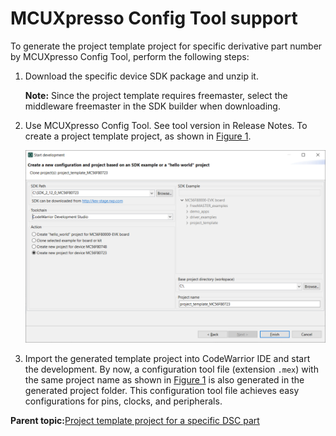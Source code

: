 # MCUXpresso Config Tool support

To generate the project template project for specific derivative part number by MCUXpresso Config Tool, perform the following steps:

1.  Download the specific device SDK package and unzip it.

    **Note:** Since the project template requires freemaster, select the middleware freemaster in the SDK builder when downloading.

2.  Use MCUXpresso Config Tool. See tool version in Release Notes. To create a project template project, as shown in [Figure 1](#FIG_TOOLSUPPORT).

    ![](../images/cfg_npw.png "MCUXpresso Config Tool support")

3.  Import the generated template project into CodeWarrior IDE and start the development. By now, a configuration tool file \(extension `.mex`\) with the same project name as shown in [Figure 1](#FIG_TOOLSUPPORT) is also generated in the generated project folder. This configuration tool file achieves easy configurations for pins, clocks, and peripherals.


**Parent topic:**[Project template project for a specific DSC part](../topics/project_template_project_for_a_specific_dsc_part.md)

